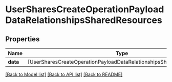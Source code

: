 # UserSharesCreateOperationPayloadDataRelationshipsSharedResources

## Properties
Name | Type | Description | Notes
------------ | ------------- | ------------- | -------------
**data** | [UserSharesCreateOperationPayloadDataRelationshipsSharedResourcesData] |  | 

[[Back to Model list]](../README.md#documentation-for-models) [[Back to API list]](../README.md#documentation-for-api-endpoints) [[Back to README]](../README.md)



